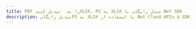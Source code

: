 ---title: PDF را به  تبدیل کنیدXLSX، PS به XLSX مبدل رایگان یا Net SDKdescription: تبدیل رایگانPS به XLSX با استفاده از Net Cloud APIs & SDK همچنین اسناد PDF را در Cloud ایجاد، ویرایش و رندر کنید.---